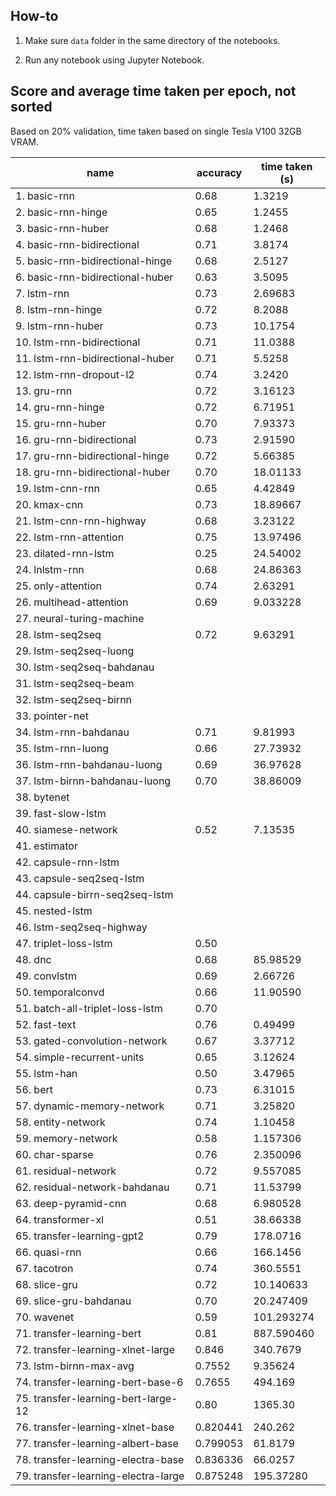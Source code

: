 ## How-to

1. Make sure `data` folder in the same directory of the notebooks.

2. Run any notebook using Jupyter Notebook.

## Score and average time taken per epoch, not sorted

Based on 20% validation, time taken based on single Tesla V100 32GB VRAM.

| name                                 | accuracy | time taken (s) |
|--------------------------------------|----------|----------------|
| 1. basic-rnn                         | 0.68     | 1.3219         |
| 2. basic-rnn-hinge                   | 0.65     | 1.2455         |
| 3. basic-rnn-huber                   | 0.68     | 1.2468         |
| 4. basic-rnn-bidirectional           | 0.71     | 3.8174         |
| 5. basic-rnn-bidirectional-hinge     | 0.68     | 2.5127         |
| 6. basic-rnn-bidirectional-huber     | 0.63     | 3.5095         |
| 7. lstm-rnn                          | 0.73     | 2.69683        |
| 8. lstm-rnn-hinge                    | 0.72     | 8.2088         |
| 9. lstm-rnn-huber                    | 0.73     | 10.1754        |
| 10. lstm-rnn-bidirectional           | 0.71     | 11.0388        |
| 11. lstm-rnn-bidirectional-huber     | 0.71     | 5.5258         |
| 12. lstm-rnn-dropout-l2              | 0.74     | 3.2420         |
| 13. gru-rnn                          | 0.72     | 3.16123        |
| 14. gru-rnn-hinge                    | 0.72     | 6.71951        |
| 15. gru-rnn-huber                    | 0.70     | 7.93373        |
| 16. gru-rnn-bidirectional            | 0.73     | 2.91590        |
| 17. gru-rnn-bidirectional-hinge      | 0.72     | 5.66385        |
| 18. gru-rnn-bidirectional-huber      | 0.70     | 18.01133       |
| 19. lstm-cnn-rnn                     | 0.65     | 4.42849        |
| 20. kmax-cnn                         | 0.73     | 18.89667       |
| 21. lstm-cnn-rnn-highway             | 0.68     | 3.23122        |
| 22. lstm-rnn-attention               | 0.75     | 13.97496       |
| 23. dilated-rnn-lstm                 | 0.25     | 24.54002       |
| 24. lnlstm-rnn                       | 0.68     | 24.86363       |
| 25. only-attention                   | 0.74     | 2.63291        |
| 26. multihead-attention              | 0.69     | 9.033228       |
| 27. neural-turing-machine            |          |                |
| 28. lstm-seq2seq                     | 0.72     | 9.63291        |
| 29. lstm-seq2seq-luong               |          |                |
| 30. lstm-seq2seq-bahdanau            |          |                |
| 31. lstm-seq2seq-beam                |          |                |
| 32. lstm-seq2seq-birnn               |          |                |
| 33. pointer-net                      |          |                |
| 34. lstm-rnn-bahdanau                | 0.71     | 9.81993        |
| 35. lstm-rnn-luong                   | 0.66     | 27.73932       |
| 36. lstm-rnn-bahdanau-luong          | 0.69     | 36.97628       |
| 37. lstm-birnn-bahdanau-luong        | 0.70     | 38.86009       |
| 38. bytenet                          |          |                |
| 39. fast-slow-lstm                   |          |                |
| 40. siamese-network                  | 0.52     | 7.13535        |
| 41. estimator                        |          |                |
| 42. capsule-rnn-lstm                 |          |                |
| 43. capsule-seq2seq-lstm             |          |                |
| 44. capsule-birrn-seq2seq-lstm       |          |                |
| 45. nested-lstm                      |          |                |
| 46. lstm-seq2seq-highway             |          |                |
| 47. triplet-loss-lstm                | 0.50     |                |
| 48. dnc                              | 0.68     | 85.98529       |
| 49. convlstm                         | 0.69     | 2.66726        |
| 50. temporalconvd                    | 0.66     | 11.90590       |
| 51. batch-all-triplet-loss-lstm      | 0.70     |                |
| 52. fast-text                        | 0.76     | 0.49499        |
| 53. gated-convolution-network        | 0.67     | 3.37712        |
| 54. simple-recurrent-units           | 0.65     | 3.12624        |
| 55. lstm-han                         | 0.50     | 3.47965        |
| 56. bert                             | 0.73     | 6.31015        |
| 57. dynamic-memory-network           | 0.71     | 3.25820        |
| 58. entity-network                   | 0.74     | 1.10458        |
| 59. memory-network                   | 0.58     | 1.157306       |
| 60. char-sparse                      | 0.76     | 2.350096       |
| 61. residual-network                 | 0.72     | 9.557085       |
| 62. residual-network-bahdanau        | 0.71     | 11.53799       |
| 63. deep-pyramid-cnn                 | 0.68     | 6.980528       |
| 64. transformer-xl                   | 0.51     | 38.66338       |
| 65. transfer-learning-gpt2           | 0.79     | 178.0716       |
| 66. quasi-rnn                        | 0.66     | 166.1456       |
| 67. tacotron                         | 0.74     | 360.5551       |
| 68. slice-gru                        | 0.72     | 10.140633      |
| 69. slice-gru-bahdanau               | 0.70     | 20.247409      |
| 70. wavenet                          | 0.59     | 101.293274     |
| 71. transfer-learning-bert           | 0.81     | 887.590460     |
| 72. transfer-learning-xlnet-large    | 0.846    | 340.7679       |
| 73. lstm-birnn-max-avg               | 0.7552   | 9.35624        |
| 74. transfer-learning-bert-base-6    | 0.7655   | 494.169        |
| 75. transfer-learning-bert-large-12  | 0.80     | 1365.30        |
| 76. transfer-learning-xlnet-base     | 0.820441 | 240.262        |
| 77. transfer-learning-albert-base    | 0.799053 | 61.8179        |
| 78. transfer-learning-electra-base   | 0.836336 | 66.0257        |
| 79. transfer-learning-electra-large  | 0.875248 | 195.37280      |
